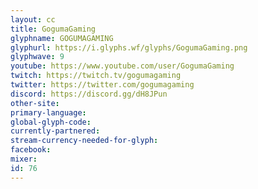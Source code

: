```yaml
---
layout: cc
title: GogumaGaming
glyphname: GOGUMAGAMING
glyphurl: https://i.glyphs.wf/glyphs/GogumaGaming.png
glyphwave: 9
youtube: https://www.youtube.com/user/GogumaGaming
twitch: https://twitch.tv/gogumagaming
twitter: https://twitter.com/gogumagaming
discord: https://discord.gg/dH8JPun
other-site: 
primary-language: 
global-glyph-code: 
currently-partnered: 
stream-currency-needed-for-glyph: 
facebook: 
mixer: 
id: 76
---
```



